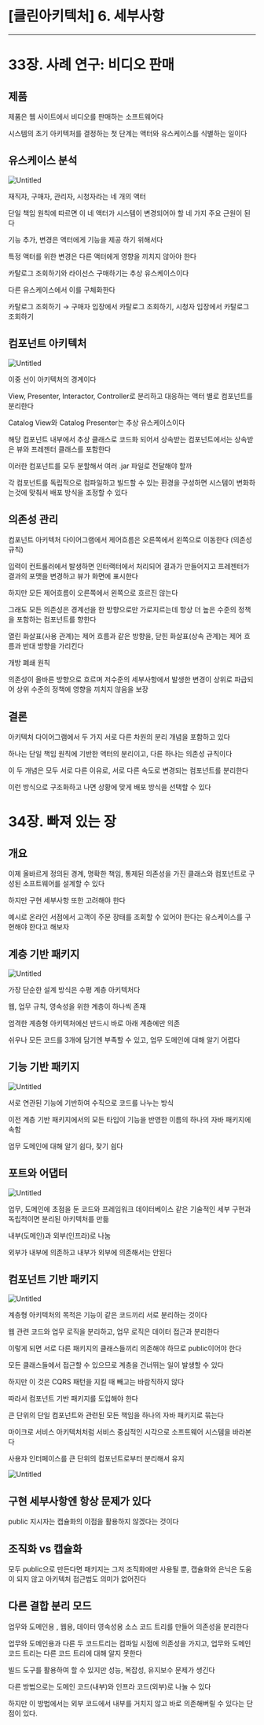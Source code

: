# [클린아키텍처] 6. 세부사항

---

# 33장. 사례 연구: 비디오 판매

## 제품

제품은 웹 사이트에서 비디오를 판매하는 소프트웨어다

시스템의 초기 아키텍처를 결정하는 첫 단계는 액터와 유스케이스를 식별하는 일이다

## 유스케이스 분석

![Untitled](images/Untitled.png)

재직자, 구매자, 관리자, 시청자라는 네 개의 액터

단일 책임 원칙에 따르면 이 네 액터가 시스템이 변경되어야 할 네 가지 주요 근원이 된다

기능 추가, 변경은 액터에게 기능을 제공 하기 위해서다

특정 액터를 위한 변경은 다른 액터에게 영향을 끼치지 않아야 한다

카탈로그 조회하기와 라이선스 구매하기는 추상 유스케이스이다

다른 유스케이스에서 이를 구체화한다

카탈로그 조회하기 → 구매자 입장에서 카탈로그 조회하기, 시청자 입장에서 카탈로그 조회하기

## 컴포넌트 아키텍처

![Untitled](images/Untitled%201.png)

이중 선이 아키텍처의 경계이다

View, Presenter, Interactor, Controller로 분리하고 대응하는 액터 별로 컴포넌트를 분리한다

Catalog View와 Catalog Presenter는 추상 유스케이스이다

해당 컴포넌트 내부에서 추상 클래스로 코드화 되어서 상속받는 컴포넌트에서는 상속받은 뷰와 프레젠터 클래스를 포함한다

이러한 컴포넌트를 모두 분할해서 여러 .jar 파일로 전달해야 할까

각 컴포넌트를 독립적으로 컴파일하고 빌드할 수 있는 환경을 구성하면 시스템이 변화하는것에 맞춰서 배포 방식을 조정할 수 있다

## 의존성 관리

컴포넌트 아키텍처 다이어그램에서 제어흐름은 오른쪽에서 왼쪽으로 이동한다 (의존성 규칙)

입력이 컨트롤러에서 발생하면 인터랙터에서 처리되어 결과가 만들어지고 프레젠터가 결과의 포맷을 변경하고 뷰가 화면에 표시한다

하지만 모든 제어흐름이 오른쪽에서 왼쪽으로 흐르진 않는다

그래도 모든 의존성은 경계선을 한 방향으로만 가로지르는데 항상 더 높은 수준의 정책을 포함하는 컴포넌트를 향한다

열린 화살표(사용 관계)는 제어 흐름과 같은 방향을, 닫힌 화살표(상속 관계)는 제어 흐름과 반대 방향을 가리킨다

개방 폐쇄 원칙

의존성이 올바른 방향으로 흐르며 저수준의 세부사항에서 발생한 변경이 상위로 파급되어 상위 수준의 정책에 영향을 끼치지 않음을 보장

## 결론

아키텍처 다이어그램에서 두 가지 서로 다른 차원의 분리 개념을 포함하고 있다

하나는 단일 책임 원칙에 기반한 액터의 분리이고, 다른 하나는 의존성 규칙이다

이 두 개념은 모두 서로 다른 이유로, 서로 다른 속도로 변경되는 컴포넌트를 분리한다

이런 방식으로 구조화하고 나면 상황에 맞게 배포 방식을 선택할 수 있다

# 34장. 빠져 있는 장

## 개요

이제 올바르게 정의된 경계, 명확한 책임, 통제된 의존성을 가진 클래스와 컴포넌트로 구성된 소프트웨어를 설계할 수 있다

하지만 구현 세부사항 또한 고려해야 한다

예시로 온라인 서점에서 고객이 주문 장태를 조회할 수 있어야 한다는 유스케이스를 구현해야 한다고 해보자

## 계층 기반 패키지

![Untitled](images/Untitled%202.png)

가장 단순한 설계 방식은 수평 계층 아키텍처다

웹, 업무 규칙, 영속성을 위한 계층이 하나씩 존재

엄격한 계층형 아키텍처에선 반드시 바로 아래 계층에만 의존

쉬우나 모든 코드를 3개에 담기엔 부족할 수 있고, 업무 도메인에 대해 알기 어렵다

## 기능 기반 패키지

![Untitled](images/Untitled%203.png)

서로 연관된 기능에 기반하여 수직으로 코드를 나누는 방식

이전 계층 기반 패키지에서의 모든 타입이 기능을 반영한 이름의 하나의 자바 패키지에 속함

업무 도메인에 대해 알기 쉽다, 찾기 쉽다

## 포트와 어댑터

![Untitled](images/Untitled%204.png)

업무, 도메인에 초점을 둔 코드와 프레임워크 데이터베이스 같은 기술적인 세부 구현과 독립적이면 분리된 아키텍처를 만듦

내부(도메인)과 외부(인프라)로 나눔

외부가 내부에 의존하고 내부가 외부에 의존해서는 안된다

## 컴포넌트 기반 패키지

![Untitled](images/Untitled%205.png)

계층형 아키텍처의 목적은 기능이 같은 코드끼리 서로 분리하는 것이다

웹 관련 코드와 업무 로직을 분리하고, 업무 로직은 데이터 접근과 분리한다

이렇게 되면 서로 다른 패키지의 클래스들끼리 의존해야 하므로 public이어야 한다

모든 클래스들에서 접근할 수 있으므로 계층을 건너뛰는 일이 발생할 수 있다

하지만 이 것은 CQRS 패턴을 지킬 때 빼고는 바람직하지 않다

따라서 컴포넌트 기반 패키지를 도입해야 한다

큰 단위의 단일 컴포넌트와 관련된 모든 책임을 하나의 자바 패키지로 묶는다

마이크로 서비스 아키텍처처럼 서비스 중심적인 시각으로 소프트웨어 시스템을 바라본다

사용자 인터페이스를 큰 단위의 컴포넌트로부터 분리해서 유지

![Untitled](images/Untitled%206.png)

## 구현 세부사항엔 항상 문제가 있다

public 지시자는 캡슐화의 이점을 활용하지 않겠다는 것이다

## 조직화 vs 캡슐화

모두 public으로 만든다면 패키지는 그저 조직화에만 사용될 뿐, 캡슐화와 은닉은 도움이 되지 않고 아키텍처 접근법도 의미가 없어진다

## 다른 결합 분리 모드

업무와 도메인용 , 웹용, 데이터 영속성용 소스 코드 트리를 만들어 의존성을 분리한다

업무와 도메인용과 다른 두 코드트리는 컴파일 시점에 의존성을 가지고, 업무와 도메인 코드 트리는 다른 코드 트리에 대해 알지 못한다

빌드 도구를 활용하여 할 수 있지만 성능, 복잡성, 유지보수 문제가 생긴다

다른 방법으로는 도메인 코드(내부)와 인프라 코드(외부)로 나눌 수 있다

하지만 이 방법에서는 외부 코드에서 내부를 거치지 않고 바로 의존해버릴 수 있다는 단점이 있다.
